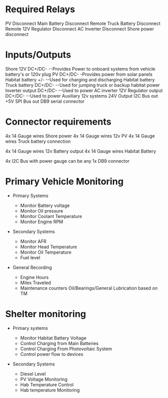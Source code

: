 
# Required Relays
PV Disconnect
Main Battery Disconnect Remote
Truck Battery Disconnect Remote
12V Regulator Disconnect
AC Inverter Disconnect
Shore power disconnect
# Inputs/Outputs
Shore 12V DC+/DC-    --Provides Power to onboard systems from vehicle battery's or 120v plug
PV DC+/DC-    -Provides power from solar panels
Habitat battery +/-    --Used for charging and discharging Habitat battery
Truck battery DC+/DC- --Used for jumping truck or backup habitat power
Inverter output DC+/DC-    --Used to power AC inverter
12V Regulator output DC+/DC-    --Used to power Auxiliary 12v systems
24V Output
I2C Bus out +5V
SPI Bus out
DB9 serial connector

# Connector requirements
4x 14 Gauge wires Shore power
4x 14 Gauge wires 12v PV
4x 14 Gauge wires Truck battery connection

4x 14 Gauge wires 12v Battery output
4x 14 Gauge wires Habitat Battery

4x I2C Bus with power gauge can be any
1x DB9 connector
# Primary Vehicle Monitoring
- Primary Systems
	- Monitor Battery voltage
	- Monitor Oil pressure
	- Monitor Coolant Temperature
	- Monitor Engine RPM


- Secondary Systems
	- Monitor AFR
	- Monitor Head Temperature
	- Monitor Oil Temperature
	- Fuel level

- General Recording
	- Engine Hours
	- Miles Traveled
	- Maintenance counters Oil/Bearings/General Lubrication based on TM



# Shelter monitoring
- Primary systems
	- Monitor Habitat Battery Voltage
	- Control Charging from Main Batteries
	- Control Charging From Photovoltaic System
	- Control power flow to devices

- Secondary Systems
	- Diesel Level
	- PV Voltage Monitoring
	- Hab Temperature Control
	- Hab temperature Monitoring